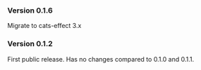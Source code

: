 ### Version 0.1.6
Migrate to cats-effect 3.x
### Version 0.1.2
First public release. Has no changes compared to 0.1.0 and 0.1.1.